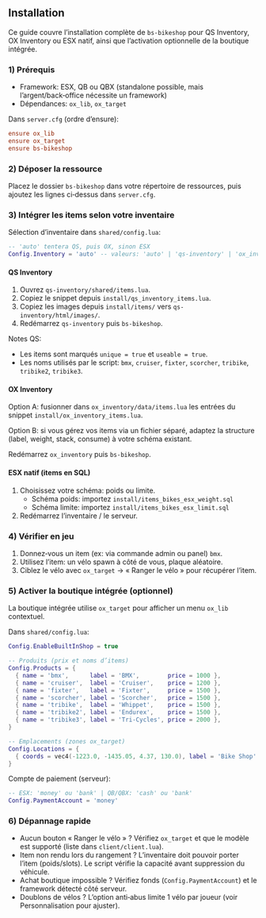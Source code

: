 ## Installation

Ce guide couvre l’installation complète de `bs-bikeshop` pour QS Inventory, OX Inventory ou ESX natif, ainsi que l’activation optionnelle de la boutique intégrée.

### 1) Prérequis
- Framework: ESX, QB ou QBX (standalone possible, mais l’argent/back‑office nécessite un framework)
- Dépendances: `ox_lib`, `ox_target`

Dans `server.cfg` (ordre d’ensure):

```cfg
ensure ox_lib
ensure ox_target
ensure bs-bikeshop
```

### 2) Déposer la ressource
Placez le dossier `bs-bikeshop` dans votre répertoire de ressources, puis ajoutez les lignes ci‑dessus dans `server.cfg`.

### 3) Intégrer les items selon votre inventaire

Sélection d’inventaire dans `shared/config.lua`:

```lua
-- 'auto' tentera QS, puis OX, sinon ESX
Config.Inventory = 'auto' -- valeurs: 'auto' | 'qs-inventory' | 'ox_inventory' | 'esx'
```

#### QS Inventory
1. Ouvrez `qs-inventory/shared/items.lua`.
2. Copiez le snippet depuis `install/qs_inventory_items.lua`.
3. Copiez les images depuis `install/items/` vers `qs-inventory/html/images/`.
4. Redémarrez `qs-inventory` puis `bs-bikeshop`.

Notes QS:
- Les items sont marqués `unique = true` et `useable = true`.
- Les noms utilisés par le script: `bmx`, `cruiser`, `fixter`, `scorcher`, `tribike`, `tribike2`, `tribike3`.

#### OX Inventory
Option A: fusionner dans `ox_inventory/data/items.lua` les entrées du snippet `install/ox_inventory_items.lua`.

Option B: si vous gérez vos items via un fichier séparé, adaptez la structure (label, weight, stack, consume) à votre schéma existant.

Redémarrez `ox_inventory` puis `bs-bikeshop`.

#### ESX natif (items en SQL)
1. Choisissez votre schéma: poids ou limite.
   - Schéma poids: importez `install/items_bikes_esx_weight.sql`
   - Schéma limite: importez `install/items_bikes_esx_limit.sql`
2. Redémarrez l’inventaire / le serveur.

### 4) Vérifier en jeu
1. Donnez‑vous un item (ex: via commande admin ou panel) `bmx`.
2. Utilisez l’item: un vélo spawn à côté de vous, plaque aléatoire.
3. Ciblez le vélo avec `ox_target` → « Ranger le vélo » pour récupérer l’item.

### 5) Activer la boutique intégrée (optionnel)
La boutique intégrée utilise `ox_target` pour afficher un menu `ox_lib` contextuel.

Dans `shared/config.lua`:

```lua
Config.EnableBuiltInShop = true

-- Produits (prix et noms d’items)
Config.Products = {
  { name = 'bmx',      label = 'BMX',        price = 1000 },
  { name = 'cruiser',  label = 'Cruiser',    price = 1200 },
  { name = 'fixter',   label = 'Fixter',     price = 1500 },
  { name = 'scorcher', label = 'Scorcher',   price = 1500 },
  { name = 'tribike',  label = 'Whippet',    price = 1500 },
  { name = 'tribike2', label = 'Endurex',    price = 1500 },
  { name = 'tribike3', label = 'Tri-Cycles', price = 2000 },
}

-- Emplacements (zones ox_target)
Config.Locations = {
  { coords = vec4(-1223.0, -1435.05, 4.37, 130.0), label = 'Bike Shop' },
}
```

Compte de paiement (serveur):

```lua
-- ESX: 'money' ou 'bank' | QB/QBX: 'cash' ou 'bank'
Config.PaymentAccount = 'money'
```

### 6) Dépannage rapide
- Aucun bouton « Ranger le vélo » ? Vérifiez `ox_target` et que le modèle est supporté (liste dans `client/client.lua`).
- Item non rendu lors du rangement ? L’inventaire doit pouvoir porter l’item (poids/slots). Le script vérifie la capacité avant suppression du véhicule.
- Achat boutique impossible ? Vérifiez fonds (`Config.PaymentAccount`) et le framework détecté côté serveur.
- Doublons de vélos ? L’option anti‑abus limite 1 vélo par joueur (voir Personnalisation pour ajuster).


